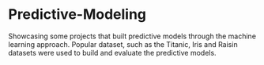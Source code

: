 # Predictive-Modeling
Showcasing some projects that built predictive models through the machine learning approach. Popular dataset, such as the Titanic, Iris and Raisin datasets were used to build and evaluate the predictive models.
